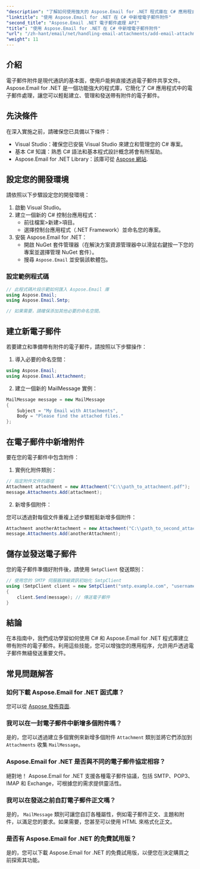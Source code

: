```yaml
---
"description": "了解如何使用強大的 Aspose.Email for .NET 程式庫在 C# 應用程式中有效地處理電子郵件附件。本綜合指南涵蓋了設定過程和建立電子郵件訊息。"
"linktitle": "使用 Aspose.Email for .NET 在 C# 中新增電子郵件附件"
"second_title": "Aspose.Email .NET 電子郵件處理 API"
"title": "使用 Aspose.Email for .NET 在 C# 中新增電子郵件附件"
"url": "/zh-hant/email/net/handling-email-attachments/add-email-attachments-in-csharp/"
"weight": 11
---
```


## 介紹

電子郵件附件是現代通訊的基本面，使用戶能夠直接透過電子郵件共享文件。 Aspose.Email for .NET 是一個功能強大的程式庫，它簡化了 C# 應用程式中的電子郵件處理，讓您可以輕鬆建立、管理和發送帶有附件的電子郵件。

## 先決條件

在深入實施之前，請確保您已具備以下條件：

- Visual Studio：確保您已安裝 Visual Studio 來建立和管理您的 C# 專案。
- 基本 C# 知識：熟悉 C# 語法和基本程式設計概念將會有所幫助。
- Aspose.Email for .NET Library：該庫可從 [Aspose 網站](https://products。aspose.com/email/net).

## 設定您的開發環境

請依照以下步驟設定您的開發環境：

1. 啟動 Visual Studio。
2. 建立一個新的 C# 控制台應用程式：
   - 前往檔案>新建>項目。
   - 選擇控制台應用程式（.NET Framework）並命名您的專案。
3. 安裝 Aspose.Email for .NET：
   - 開啟 NuGet 套件管理器（在解決方案資源管理器中以滑鼠右鍵按一下您的專案並選擇管理 NuGet 套件）。
   - 搜尋 `Aspose.Email` 並安裝該軟體包。

### 設定範例程式碼

```csharp
// 此程式碼片段示範如何匯入 Aspose.Email 庫
using Aspose.Email;
using Aspose.Email.Smtp;

// 如果需要，請確保添加其他必要的命名空間。
```

## 建立新電子郵件

若要建立和準備帶有附件的電子郵件，請按照以下步驟操作：

1. 導入必要的命名空間：

```csharp
using Aspose.Email;
using Aspose.Email.Attachment;
```

2. 建立一個新的 MailMessage 實例：

```csharp
MailMessage message = new MailMessage
{
    Subject = "My Email with Attachments",
    Body = "Please find the attached files."
};
```

## 在電子郵件中新增附件

要在您的電子郵件中包含附件：

1. 實例化附件類別：

```csharp
// 指定附件文件的路徑
Attachment attachment = new Attachment("C:\\path_to_attachment.pdf");
message.Attachments.Add(attachment);
```

2. 新增多個附件：

您可以透過對每個文件重複上述步驟輕鬆新增多個附件：

```csharp
Attachment anotherAttachment = new Attachment("C:\\path_to_second_attachment.jpg");
message.Attachments.Add(anotherAttachment);
```

## 儲存並發送電子郵件

您的電子郵件準備好附件後，請使用 `SmtpClient` 發送類別：

```csharp
// 使用您的 SMTP 伺服器詳細資訊初始化 SmtpClient
using (SmtpClient client = new SmtpClient("smtp.example.com", "username", "password"))
{
    client.Send(message); // 傳送電子郵件
}
```

## 結論

在本指南中，我們成功學習如何使用 C# 和 Aspose.Email for .NET 程式庫建立帶有附件的電子郵件。利用這些技能，您可以增強您的應用程序，允許用戶透過電子郵件無縫發送重要文件。

## 常見問題解答

### 如何下載 Aspose.Email for .NET 函式庫？

您可以從 [Aspose 發佈頁面](https://releases。aspose.com/email/net/).

### 我可以在一封電子郵件中新增多個附件嗎？

是的，您可以透過建立多個實例來新增多個附件 `Attachment` 類別並將它們添加到 `Attachments` 收集 `MailMessage`。

### Aspose.Email for .NET 是否與不同的電子郵件協定相容？

絕對地！ Aspose.Email for .NET 支援各種電子郵件協議，包括 SMTP、POP3、IMAP 和 Exchange，可根據您的需求提供靈活性。

### 我可以在發送之前自訂電子郵件正文嗎？

是的， `MailMessage` 類別可讓您自訂各種屬性，例如電子郵件正文、主題和附件，以滿足您的要求。如果需要，您甚至可以使用 HTML 來格式化正文。

### 是否有 Aspose.Email for .NET 的免費試用版？

是的，您可以下載 Aspose.Email for .NET 的免費試用版，以便您在決定購買之前探索其功能。